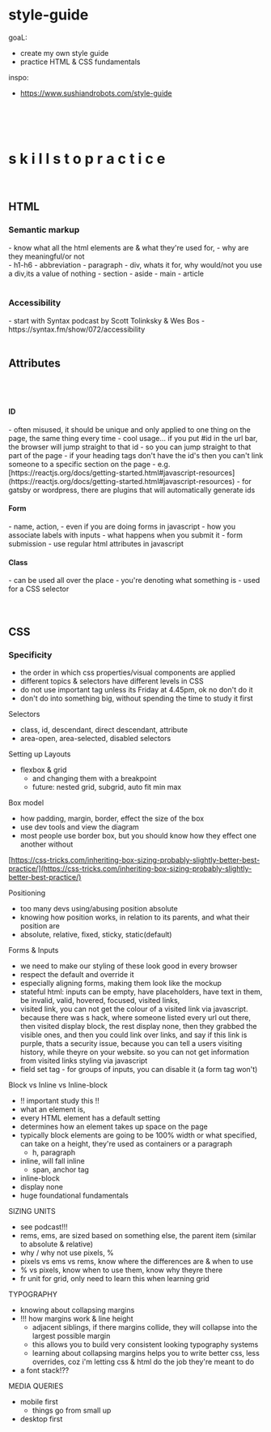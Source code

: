# style-guide

goaL:
- create my own style guide
- practice HTML & CSS fundamentals

inspo:
- https://www.sushiandrobots.com/style-guide

<br>
<br>
<br>

<h1>s k i l l s  t o  p r a c t i c e</h1>
<br>
<h2>HTML</h2>
<h3>Semantic markup</h3>
- know what all the html elements are & what they're used for,
- why are they meaningful/or not
<br>
    - h1-h6
    - abbreviation
    - paragraph
    - div, whats it for, why would/not you use a div,its a value of nothing
    - section
    - aside
    - main
    - article
<br>
<br>
<h3>Accessibility</h3>
- start with Syntax podcast by Scott Tolinksky & Wes Bos
- https://syntax.fm/show/072/accessibility
<br>
<br>
<h2>Attributes<h2>
<br>
<h4>ID</h4>
    - often misused, it should be unique and only applied to one thing on the page, the same thing every time
    - cool usage... if you put #id in the url bar, the browser will jump straight to that id
        - so you can jump straight to that part of the page
        - if your heading tags don't have the id's then you can't link someone to a specific section on the page
        - e.g. [https://reactjs.org/docs/getting-started.html#javascript-resources](https://reactjs.org/docs/getting-started.html#javascript-resources)
    - for gatsby or wordpress, there are plugins that will automatically generate ids
<br>
<h4>Form</h4>
    - name, action,
    - even if you are doing forms in javascript
    - how you associate labels with inputs
    - what happens when you submit it
    - form submission
    - use regular html attributes in javascript
<br>
<h4>Class</h4>
    - can be used all over the place
    - you're denoting what something is
    - used for a CSS selector
<br>
<br>
<br>
<h2>CSS</h2>
<h3>Specificity</h3>

- the order in which css properties/visual components are applied
- different topics & selectors have different levels in CSS
- do not use important tag unless its Friday at 4.45pm, ok no don't do it
- don't do into something big, without spending the time to study it first

Selectors

- class, id, descendant, direct descendant, attribute
- area-open, area-selected, disabled selectors

Setting up Layouts

- flexbox & grid
    - and changing them with a breakpoint
    - future: nested grid, subgrid, auto fit min max

Box model

- how padding, margin, border, effect the size of the box
- use dev tools and view the diagram
- most people use border box, but you should know how they effect one another without

[https://css-tricks.com/inheriting-box-sizing-probably-slightly-better-best-practice/](https://css-tricks.com/inheriting-box-sizing-probably-slightly-better-best-practice/)

Positioning

- too many devs using/abusing position absolute
- knowing how position works, in relation to its parents, and what their position are
- absolute, relative, fixed, sticky, static(default)

Forms & Inputs

- we need to make our styling of these look good in every browser
- respect the default and override it
- especially aligning forms, making them look like the mockup
- stateful html: inputs can be empty, have placeholders, have text in them, be invalid, valid, hovered, focused, visited links,
- visited link, you can not get the colour of a visited link via javascript. because there was s hack, where someone listed every url out there, then visited display block, the rest display none, then they grabbed the visible ones, and then you could link over links, and say if this link is purple, thats a security issue, because you can tell a users visiting history, while theyre on your website. so you can not get information from visited links styling via javascript
- field set tag - for groups of inputs, you can disable it (a form tag won't)

Block vs Inline vs Inline-block

- !! important study this !!
- what an element is,
- every HTML element has a default setting
- determines how an element takes up space on the page
- typically block elements are going to be 100% width or what specified, can take on a height, they're used as containers or a paragraph
    - h, paragraph
- inline, will fall inline
    - span, anchor tag
- inline-block
- display none
- huge foundational fundamentals

SIZING UNITS

- see podcast!!!
- rems, ems, are sized based on something else, the parent item (similar to absolute & relative)
- why / why not use pixels, %
- pixels vs ems vs rems, know where the differences are & when to use
- % vs pixels, know when to use them, know why theyre there
- fr unit for grid, only need to learn this when learning grid

TYPOGRAPHY

- knowing about collapsing margins
- !!! how margins work & line height
    - adjacent siblings, if there margins collide, they will collapse into the largest possible margin
    - this allows you to build very consistent looking typography systems
    - learning about collapsing margins helps you to write better css, less overrides, coz i'm letting css & html do the job they're meant to do
- a font stack!??

MEDIA QUERIES

- mobile first
    - things go from small up
- desktop first
